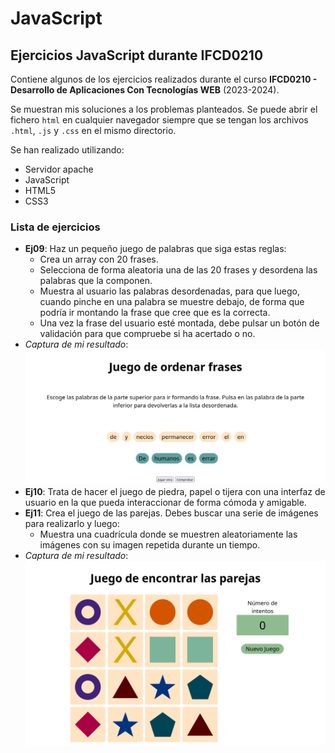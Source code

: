 # JavaScript

## Ejercicios JavaScript durante IFCD0210

Contiene algunos de los ejercicios realizados durante el curso **IFCD0210 - Desarrollo de Aplicaciones Con Tecnologías WEB** (2023-2024).

Se muestran mis soluciones a los problemas planteados. Se puede abrir el fichero `html` en cualquier navegador siempre que se tengan los archivos `.html`, `.js` y `.css` en el mismo directorio.

Se han realizado utilizando:
- Servidor apache
- JavaScript
- HTML5
- CSS3

### Lista de ejercicios

- **Ej09**: Haz un pequeño juego de palabras que siga estas reglas:
    - Crea un array con 20 frases.
    - Selecciona de forma aleatoria una de las 20 frases y desordena las palabras que la componen.
    - Muestra al usuario las palabras desordenadas, para que luego, cuando pinche en una palabra se muestre debajo, de forma que podría ir montando la frase que cree que es la correcta.
    - Una vez la frase del usuario esté montada, debe pulsar un botón de validación para que compruebe si ha acertado o no.
- *Captura de mi resultado*:
    ![Pantalla del ejercicio 9](./Imagenes/readme/Ej09-Muestra.png)
- **Ej10**: Trata de hacer el juego de piedra, papel o tijera con una interfaz de usuario en la que pueda interaccionar de forma cómoda y amigable.
- **Ej11**: Crea el juego de las parejas. Debes buscar una serie de imágenes para realizarlo y luego:
    -  Muestra una cuadrícula donde se muestren aleatoriamente las imágenes con su imagen repetida durante un tiempo.
- *Captura de mi resultado*:
    ![Pantalla del ejercicio 11](./Imagenes/readme/Ej11-Muestra.png)
